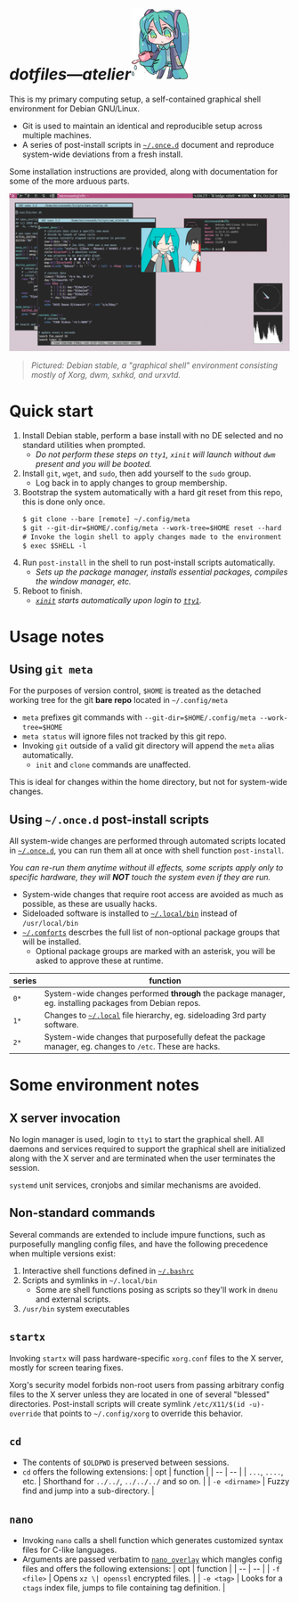 # _dotfiles—atelier_![shimeji]
This is my primary computing setup, a self-contained graphical shell environment for Debian GNU/Linux.
* Git is used to maintain an identical and reproducible setup across multiple machines.
* A series of post-install scripts in [`~/.once.d`](.once.d) document and reproduce system-wide deviations from a fresh install.

Some installation instructions are provided, along with documentation for some of the more arduous parts.

![scrot]
> _Pictured: Debian stable, a "graphical shell" environment consisting mostly of Xorg, dwm, sxhkd, and urxvtd._

# Quick start
1. Install Debian stable, perform a base install with no DE selected and no standard utilities when prompted.
	* _Do not perform these steps on `tty1`, `xinit` will launch without `dwm` present and you will be booted._
2. Install `git`, `wget`, and `sudo`, then add yourself to the `sudo` group.
	* Log back in to apply changes to group membership.
3. Bootstrap the system automatically with a hard git reset from this repo, this is done only once.
	```shell
	$ git clone --bare [remote] ~/.config/meta
	$ git --git-dir=$HOME/.config/meta --work-tree=$HOME reset --hard
	# Invoke the login shell to apply changes made to the environment
	$ exec $SHELL -l
	```
4. Run `post-install` in the shell to run post-install scripts automatically.
	* _Sets up the package manager, installs essential packages, compiles the window manager, etc._
5. Reboot to finish.
	* _[`xinit`](.xinitrc) starts automatically upon login to [`tty1`](.profile)._

# Usage notes
## Using `git meta`
For the purposes of version control, `$HOME` is treated as the detached working tree for the git **bare repo** located in `~/.config/meta`

* `meta` prefixes git commands with `--git-dir=$HOME/.config/meta --work-tree=$HOME`
* `meta status` will ignore files not tracked by this git repo.
* Invoking `git` outside of a valid git directory will append the `meta` alias automatically.
	* `init` and `clone` commands are unaffected.

This is ideal for changes within the home directory, but not for system-wide changes.

## Using `~/.once.d` post-install scripts
All system-wide changes are performed through automated scripts located in [`~/.once.d`](.once.d), you can run them all at once with shell function `post-install`.

_You can re-run them anytime without ill effects, some scripts apply only to specific hardware, they will **NOT** touch the system even if they are run._

* System-wide changes that require root access are avoided as much as possible, as these are usually hacks.
* Sideloaded software is installed to [`~/.local/bin`](.local/bin) instead of `/usr/local/bin`
* [`~/.comforts`](.comforts) descrbes the full list of non-optional package groups that will be installed.
	* Optional package groups are marked with an asterisk, you will be asked to approve these at runtime.

| series | function |
| -- | -- |
| `0*` | System-wide changes performed **through** the package manager, eg. installing packages from Debian repos. |
| `1*` | Changes to [`~/.local`](.local) file hierarchy, eg. sideloading 3rd party software. |
| `2*` | System-wide changes that purposefully defeat the package manager, eg. changes to `/etc`. These are hacks. |

# Some environment notes
## X server invocation
No login manager is used, login to `tty1` to start the graphical shell.
All daemons and services required to support the graphical shell are initialized along with the X server and are terminated when the user terminates the session.

`systemd` unit services, cronjobs and similar mechanisms are avoided.

## Non-standard commands
Several commands are extended to include impure functions, such as purposefully mangling config files, and have the following precedence when multiple versions exist:

1. Interactive shell functions defined in [`~/.bashrc`](.bashrc)
2. Scripts and symlinks in `~/.local/bin`
	* Some are shell functions posing as scripts so they'll work in `dmenu` and external scripts.
3. `/usr/bin` system executables

## `startx`
Invoking `startx` will pass hardware-specific `xorg.conf` files to the X server, mostly for screen tearing fixes.

Xorg's security model forbids non-root users from passing arbitrary config files to the X server unless they are located in one of several "blessed" directories.
Post-install scripts will create symlink `/etc/X11/$(id -u)-override` that points to `~/.config/xorg` to override this behavior.

## `cd`
* The contents of `$OLDPWD` is preserved between sessions.
* `cd` offers the following extensions:
	| opt | function |
	| -- | -- |
	| `...`, `....`, etc. | Shorthand for `../../`, `../../../` and so on. |
	| `-e <dirname>` | Fuzzy find and jump into a sub-directory. |

## `nano`
* Invoking `nano` calls a shell function which generates customized syntax files for C-like languages.
* Arguments are passed verbatim to [`nano_overlay`](Scripts/nano_overlay.sh) which mangles config files and offers the following extensions:
	| opt | function |
	| -- | -- |
	| `-f <file>` | Opens `xz \| openssl` encrypted files. |
	| `-e <tag>`  | Looks for a `ctags` index file, jumps to file containing tag definition. |

[scrot]: https://github.com/microsounds/microsounds/raw/master/dotfiles/scrot.png
[shimeji]: https://github.com/microsounds/microsounds/raw/master/dotfiles/shimeji.png
